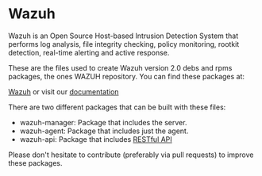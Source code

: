 Wazuh
============

Wazuh is an Open Source Host-based Intrusion Detection System that performs log analysis, file integrity checking, policy monitoring, rootkit detection, real-time alerting and active response.

These are the files used to create Wazuh version 2.0 debs and rpms packages, the ones WAZUH repository. You can find these packages at:

[Wazuh](https://wazuh.com) or visit our [documentation](http://documentation.wazuh.com)

There are two different packages that can be built with these files:

* wazuh-manager: Package that includes the server.
* wazuh-agent: Package that includes just the agent.
* wazuh-api: Package that includes [RESTful API](http://documentation.wazuh.com/en/latest/ossec_api.html)

Please don't hesitate to contribute (preferably via pull requests) to improve these packages.
